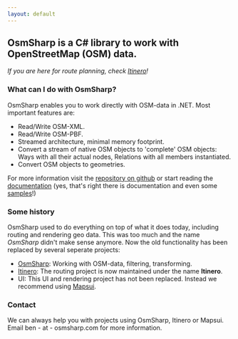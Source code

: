 ```yaml
---
layout: default
---
```


## OsmSharp is a C# library to work with OpenStreetMap (OSM) data.

_If you are here for route planning, check [Itinero](http://www.itinero.tech/)!_

### What can I do with OsmSharp?

OsmSharp enables you to work directly with OSM-data in .NET. Most important features are:

- Read/Write OSM-XML.
- Read/Write OSM-PBF.
- Streamed architecture, minimal memory footprint.
- Convert a stream of native OSM objects to 'complete' OSM objects: Ways with all their actual nodes, Relations with all members instantiated.
- Convert OSM objects to geometries.

For more information visit the [repository on github](https://github.com/OsmSharp/core) or start reading the [documentation](https://github.com/OsmSharp/core/wiki) (yes, that's right there is documentation and even some [samples](https://github.com/OsmSharp/core/tree/develop/samples)!)

### Some history

OsmSharp used to do everything on top of what it does today, including routing and rendering geo data. This was too much and the name _OsmSharp_ didn't make sense anymore. Now the old functionality has been replaced by several seperate projects:

- [OsmSharp](https://github.com/OsmSharp/core): Working with OSM-data, filtering, transforming.
- [Itinero](http://www.itinero.tech/): The routing project is now maintained under the name **Itinero**.
- UI: This UI and rendering project has not been replaced. Instead we recommend using [Mapsui](https://github.com/pauldendulk/Mapsui).

### Contact

We can always help you with projects using OsmSharp, Itinero or Mapsui. Email ben - at - osmsharp.com for more information.
